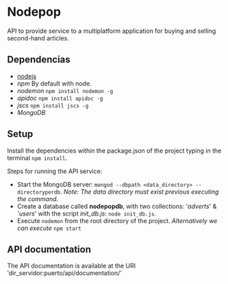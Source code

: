 # Nodepop
API to provide service to a multiplatform application for buying and selling second-hand articles.

## Dependencias
 - [nodejs](https://nodejs.org/en/)
 - *npm* By default with node.
 - *nodemon* `npm install nodemon -g`
 - *apidoc* `npm install apidoc -g`
 - *jscs* `npm install jscs -g`
 - *MongoDB*

## Setup

Install the dependencies within the package.json of the project typing in the terminal `npm install`.

Steps for running the API service:

- Start the MongoDB server: `mongod --dbpath <data_directory> --directoryperdb`.
		*Note: The data directory must exist previous executing the command.*
- Create a database called **nodepopdb**, with two collections: '*adverts*' & '*users*' with the script *init_db.js*: `node init_db.js`.
- Execute `nodemon` from the root directory of the project.
    *Alternatively we can execute* `npm start`

## API documentation

The API documentation is available at the URI 'dir_servidor:puerto/api/documentation/'